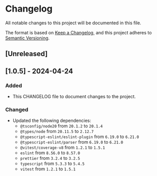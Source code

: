 # Changelog

All notable changes to this project will be documented in this file.

The format is based on [Keep a Changelog](https://keepachangelog.com/en/1.1.0/),
and this project adheres to [Semantic Versioning](https://semver.org/spec/v2.0.0.html).

## [Unreleased]

## [1.0.5] - 2024-04-24

### Added

- This CHANGELOG file to document changes to the project.

### Changed

- Updated the following dependencies:
  - `@tsconfig/node20` from `20.1.2` to `20.1.4`
  - `@types/node` from `20.11.5` to `2.12.7`
  - `@typescript-eslint/eslint-plugin` from `6.19.0` to `6.21.0`
  - `@typescript-eslint/parser` from `6.19.0` to `6.21.0`
  - `@vitest/coverage-v8` from `1.2.1` to `1.5.1`
  - `eslint` from `8.56.0` to `8.57.0`
  - `prettier` from `3.2.4` to `3.2.5`
  - `typescript` from `5.3.3` to `5.4.5`
  - `vitest` from `1.2.1` to `1.5.1`
